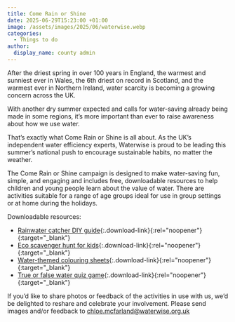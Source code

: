 ```yaml
---
title: Come Rain or Shine
date: 2025-06-29T15:23:00 +01:00
image: /assets/images/2025/06/waterwise.webp
categories:
  - Things to do
author:
  display_name: county admin
---
```

After the driest spring in over 100 years in England, the warmest and sunniest ever in Wales, the 6th driest on record in Scotland, and the warmest ever in Northern Ireland, water scarcity is becoming a growing concern across the UK.

With another dry summer expected and calls for water-saving already being made in some regions, it’s more important than ever to raise awareness about how we use water.

That’s exactly what Come Rain or Shine is all about. As the UK’s independent water efficiency experts, Waterwise is proud to be leading this summer’s national push to encourage sustainable habits, no matter the weather.

The Come Rain or Shine campaign is designed to make water-saving fun, simple, and engaging and includes free, downloadable resources to help children and young people learn about the value of water. There are activities suitable for a range of age groups ideal for use in group settings or at home during the holidays.

Downloadable resources:

- [Rainwater catcher DIY guide](/assets/docs/2025/waterwise-come-rain-shine2025-diy-rainwater-catcher.pdf){:.download-link}{:rel="noopener"}{:target="_blank"}
- [Eco scavenger hunt for kids](/assets/docs/2025/waterwise-come-rain-shine2025-eco-scavenger-hunt.pdf){:.download-link}{:rel="noopener"}{:target="_blank"}
- [Water-themed colouring sheets](/assets/docs/2025/waterwise-come-rain-shine2025-colouring-a4.pdf){:.download-link}{:rel="noopener"}{:target="_blank"}
- [True or false water quiz game](/assets/docs/2025/waterwise-come-rain-shine2025-true-false-game.pdf){:.download-link}{:rel="noopener"}{:target="_blank"}

If you’d like to share photos or feedback of the activities in use with us, we’d be delighted to reshare and celebrate your involvement. Please send images and/or feedback to <chloe.mcfarland@waterwise.org.uk>
